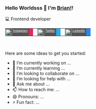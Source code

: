 ### Hello Worldsss 🚀 I'm [Brian!](#)! <!-- # = linkPortfolio-->
💻 Frontend developer
<style type="text/css">
.tdStyle{background-color:#545454;color:#000000;padding: 0px; margin: 0px;border:0px; border-collapse: collapse; margin-top:55px;}
</style>
<table>
  <tr>
    <td class="tdStyle"><a style="color: #FFFFFF; font-size:8pt; font-family: sans-serif; padding-right:4px;" href="https://www.instagram.com/b_herbasmontero/"><img style="padding-top:1px;" align="left" alt="Brian Herbas Instagram" width="22px" src="https://img.icons8.com/fluency/48/000000/instagram-new.png" />Instagram</a></td>
    <td style="background-color:#f02255;border: 0px; margin:0; padding-right:0px; padding-left:14px; "></td>
    <td style="border: 0px; margin:0; padding-right:0px; padding-left:14px; "></td>
    <td class="tdStyle"><a style="color: #FFFFFF; font-size:8pt; font-family: sans-serif; padding-right:4px;" href="https://www.twitter.com/b_herbasmontero/">
    <img style="padding-top:1px;" align="left" alt="Brian Herbas Twitter" width="22px" src="https://img.icons8.com/color/48/000000/twitter-squared.png" />Twitter</a></td>
    <td style="background-color:#22aff0;border: 0px; margin:0; padding-right:0px; padding-left:14px; "></td>
    <td style="border: 0px; margin:0; padding-right:0px; padding-left:14px; "></td>
    <td class="tdStyle"><a style="color: #FFFFFF; font-size:8pt; font-family: sans-serif; padding-right:4px;" href="https://www.linkedin.com/in/brian-herbas-montero">
    <img style="padding-top:1px;" align="left" alt="Brian Herbas LinkedIn" width="22px" src="https://img.icons8.com/color/48/000000/linkedin.png" />LinkedIn</a></td>
    <td style="background-color:#2289f0;border: 0px; margin:0; padding-right:0px; padding-left:14px; "></td>
  </tr>
</table>
<br>



Here are some ideas to get you started:

- 🔭 I’m currently working on ...
- 🌱 I’m currently learning ...
- 👯 I’m looking to collaborate on ...
- 🤔 I’m looking for help with ...
- 💬 Ask me about ...
- 📫 How to reach me: ...
- 😄 Pronouns: ...
- ⚡ Fun fact: ...
